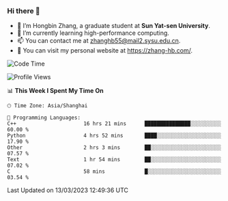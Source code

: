 ### Hi there 👋

- 🔭 I’m Hongbin Zhang, a graduate student at **Sun Yat-sen University**.
- 🌱 I’m currently learning high-performance computing.
- 📫 You can contact me at zhanghb55@mail2.sysu.edu.cn.
- 👀 You can visit my personal website at https://zhang-hb.com/.

<!--START_SECTION:waka-->
![Code Time](http://img.shields.io/badge/Code%20Time-104%20hrs%2015%20mins-blue)

![Profile Views](http://img.shields.io/badge/Profile%20Views-1-blue)

📊 **This Week I Spent My Time On** 

```text
🕑︎ Time Zone: Asia/Shanghai

💬 Programming Languages: 
C++                      16 hrs 21 mins      ███████████████░░░░░░░░░░   60.00 % 
Python                   4 hrs 52 mins       ████░░░░░░░░░░░░░░░░░░░░░   17.90 % 
Other                    2 hrs 3 mins        ██░░░░░░░░░░░░░░░░░░░░░░░   07.57 % 
Text                     1 hr 54 mins        ██░░░░░░░░░░░░░░░░░░░░░░░   07.02 % 
C                        58 mins             █░░░░░░░░░░░░░░░░░░░░░░░░   03.54 % 
```


 Last Updated on 13/03/2023 12:49:36 UTC
<!--END_SECTION:waka-->